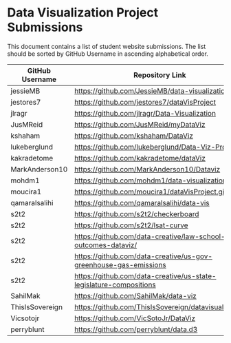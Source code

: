 # Data Visualization Project Submissions

This document contains a list of student website submissions. The list should be sorted by GitHub Username in ascending alphabetical order.

GitHub Username | Repository Link | Project Link
--- | --- | ---
jessieMB | https://github.com/JessieMB/data-visualization | jessiemb.github.io/data-visualization/index.html
jestores7 | https://github.com/jestores7/dataVisProject | https://jestores7.github.io/dataVisProject/
jlragr | https://github.com/jlragr/Data-Visualization | https://jlragr.github.io/Data-Visualization/
JusMReid | https://github.com/JusMReid/myDataViz | https://jusmreid.github.io/myDataViz/
kshaham | https://github.com/kshaham/DataViz | https://kshaham.github.io/DataViz/
lukeberglund | https://github.com/lukeberglund/Data-Viz-Project | https://lukeberglund.github.io/Data-Viz-Project/
kakradetome | https://github.com/kakradetome/dataViz | https://kakradetome.github.io/dataViz/
MarkAnderson10 | https://github.com/MarkAnderson10/Dataviz | https://markanderson10.github.io/Dataviz/
mohdm1 | https://github.com/mohdm1/data-visualization | https://mohdm1.github.io/data-visualization/
moucira1 | https://github.com/moucira1/dataVisProject.git | https://moucira1.github.io/dataVisProject/ 
qamaralsalihi | https://github.com/qamaralsalihi/data-vis | https://qamaralsalihi.github.io/data-vis/
s2t2 | https://github.com/s2t2/checkerboard | http://s2t2.github.io/checkerboard/
s2t2 | https://github.com/s2t2/lsat-curve | http://s2t2.github.io/lsat-curve/
s2t2 | https://github.com/data-creative/law-school-outcomes-dataviz/ | http://data-creative.info/law-school-outcomes-dataviz/
s2t2 | https://github.com/data-creative/us-gov-greenhouse-gas-emissions | http://data-creative.info/us-gov-greenhouse-gas-emissions/
s2t2 | https://github.com/data-creative/us-state-legislature-compositions | http://data-creative.info/us-state-legislature-compositions/
SahilMak | https://github.com/SahilMak/data-viz | http://www.sahilmak.tech/data-viz/
ThisIsSovereign | https://github.com/ThisIsSovereign/datavisualization | https://thisissovereign.github.io/datavisualization/
Vicsotojr | https://github.com/VicSotoJr/DataViz | https://vicsotojr.github.io/DataViz/
perryblunt|https://github.com/perryblunt/data.d3 | https://perryblunt.github.io/data.d3/
